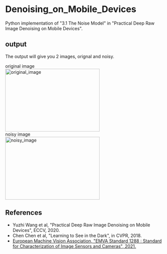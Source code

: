 # Denoising_on_Mobile_Devices
Python implementation of "3.1 The Noise Model" in "Practical Deep Raw Image Denoising on Mobile Devices". 

## output
The output will give you 2 images, orignal and noisy.

original image  
<img src="/results/original_image.png" alt="original_image" title="original_image" width="300" height="200">  
noisy image  
<img src="/results/noisy_image.png" alt="noisy_image" title="noisy_image" width="300" height="200">

## References
- Yuzhi Wang et al, "Practical Deep Raw Image Denoising on Mobile Devices", ECCV, 2020.
- Chen Chen et al, "Learning to See in the Dark", in CVPR, 2018.
- [European Machine Vision Association, "EMVA Standard 1288 : Standard for Characterization of Image Sensors and Cameras", 2021.](https://www.emva.org/)
